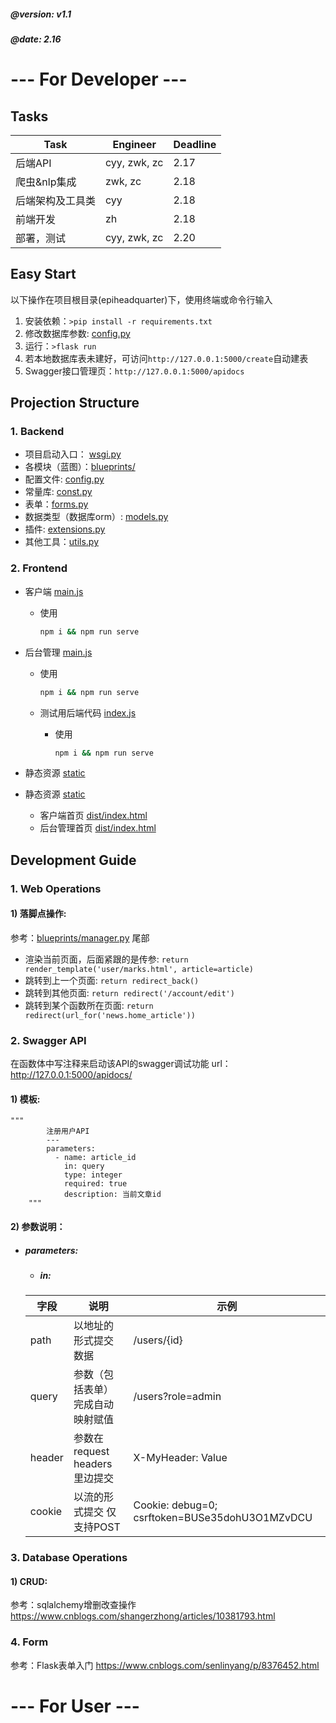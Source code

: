 ##### @version: v1.1
##### @date: 2.16
# --- For Developer ---
## Tasks
| Task | Engineer | Deadline |
| ------ | ------ | ------ |
| 后端API | cyy, zwk, zc | 2.17 |
| 爬虫&nlp集成 | zwk, zc | 2.18 |
| 后端架构及工具类 | cyy | 2.18 |
| 前端开发 | zh | 2.18 |
| 部署，测试 | cyy, zwk, zc | 2.20 |

## Easy Start
以下操作在项目根目录(epiheadquarter\)下，使用终端或命令行输入
1. 安装依赖：`>pip install -r requirements.txt`
2. 修改数据库参数: [config.py](backend/utils/config.py)
3. 运行：`>flask run`
4. 若本地数据库表未建好，可访问`http://127.0.0.1:5000/create`自动建表
5. Swagger接口管理页：`http://127.0.0.1:5000/apidocs`

## Projection Structure
### 1. Backend
- 项目启动入口： [wsgi.py](/main.py)
- 各模块（蓝图）：[blueprints/](backend/api)
- 配置文件: [config.py](backend/utils/config.py)
- 常量库: [const.py](backend/utils/const.py)
- 表单：[forms.py](backend/forms.py)
- 数据类型（数据库orm）: [models.py](backend/models.py)
- 插件: [extensions.py](backend/utils/extensions.py)
- 其他工具：[utils.py](backend/utils/helper.py)
### 2. Frontend
- 客户端 [main.js](myapp/web/src) 

    - 使用

      ```bash
      npm i && npm run serve
      ```

      

- 后台管理 [main.js](myapp/admin/src) 
  
  - 使用 
  
    ```bash
    npm i && npm run serve
    ```
  
    
  
  - 测试用后端代码 [index.js](myapp/server/) 
  
    - 使用
  
      ```bash
      npm i && npm run serve
      ```
  
      
  
- 静态资源 [static](myapp/admin/dist)

- 静态资源 [static](myapp/web/dist)
    - 客户端首页 [dist/index.html](myapp/web/dist)
    - 后台管理首页 [dist/index.html](myapp/admin/dist)

## Development Guide
### 1. Web Operations
#### 1) 落脚点操作:
参考：[blueprints/manager.py](backend/api/manager.py) 尾部
- 渲染当前页面，后面紧跟的是传参: `return render_template('user/marks.html', article=article)`
- 跳转到上一个页面: `return redirect_back()`
- 跳转到其他页面: `return redirect('/account/edit')`
- 跳转到某个函数所在页面: `return redirect(url_for('news.home_article'))`
### 2. Swagger API 
在函数体中写注释来启动该API的swagger调试功能
url：http://127.0.0.1:5000/apidocs/
#### 1) 模板: 

    """
            注册用户API
            ---
            parameters:
              - name: article_id
                in: query
                type: integer
                required: true
                description: 当前文章id
        """
#### 2) 参数说明：
- ##### parameters: 
    - ##### in:
    | 字段 | 说明 | 示例 |
    | ------ | ------ | ----- |
    |path   |   以地址的形式提交数据  | /users/{id}
    |query  |   参数（包括表单）完成自动映射赋值    |  /users?role=admin
    |header |   参数在request headers 里边提交 | X-MyHeader: Value
    |cookie   |   以流的形式提交 仅支持POST | Cookie: debug=0; csrftoken=BUSe35dohU3O1MZvDCU
    
### 3. Database Operations
#### 1) CRUD:
参考：sqlalchemy增删改查操作 https://www.cnblogs.com/shangerzhong/articles/10381793.html

### 4. Form
参考：Flask表单入门 https://www.cnblogs.com/senlinyang/p/8376452.html

# --- For User ---
